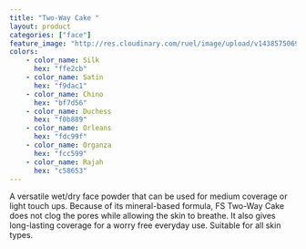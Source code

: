 ```yaml
---
title: "Two-Way Cake "
layout: product
categories: ["face"]
feature_image: "http://res.cloudinary.com/ruel/image/upload/v1438575069/fs/Two_Way_Cake_PB186363.jpg"
colors:
    - color_name: Silk
      hex: "ffe2cb"
    - color_name: Satin
      hex: "f9dac1"
    - color_name: Chino
      hex: "bf7d56"
    - color_name: Duchess
      hex: "f0b889"
    - color_name: Orleans
      hex: "fdc99f"
    - color_name: Organza
      hex: "fcc599"
    - color_name: Rajah
      hex: "c58653"
---
```

A versatile wet/dry face powder that can be used for medium coverage or light touch ups. Because of its mineral-based formula, FS Two-Way Cake does not clog the pores while allowing the skin to breathe. It also gives long-lasting coverage for a worry free everyday use. Suitable for all skin types.

